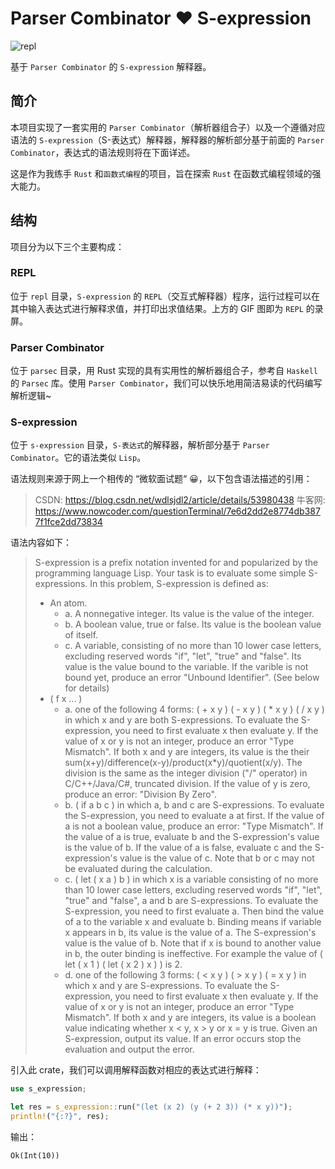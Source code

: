 # Parser Combinator ❤️ S-expression 

![repl](https://github.com/TangentW/s-expression-parsec/blob/7df81a2085a77973cfbe5837cfdaf438e353d355/img/repl.gif)

基于 `Parser Combinator` 的 `S-expression` 解释器。

## 简介

本项目实现了一套实用的 `Parser Combinator`（解析器组合子）以及一个遵循对应语法的 `S-expression`（S-表达式）解释器，解释器的解析部分基于前面的 `Parser Combinator`，表达式的语法规则将在下面详述。

这是作为我练手 `Rust` 和`函数式编程`的项目，旨在探索 `Rust` 在函数式编程领域的强大能力。

## 结构

项目分为以下三个主要构成：

### REPL 

位于 `repl` 目录，`S-expression` 的 `REPL`（交互式解释器）程序，运行过程可以在其中输入表达式进行解释求值，并打印出求值结果。上方的 GIF 图即为 `REPL` 的录屏。

### Parser Combinator

位于 `parsec` 目录，用 Rust 实现的具有实用性的解析器组合子，参考自 `Haskell` 的 `Parsec` 库。使用 `Parser Combinator`，我们可以快乐地用简洁易读的代码编写解析逻辑~

### S-expression

位于 `s-expression` 目录，`S-表达式`的解释器，解析部分基于 `Parser Combinator`。它的语法类似 `Lisp`。

语法规则来源于网上一个相传的 “微软面试题“ 😀，以下包含语法描述的引用：

> CSDN: https://blog.csdn.net/wdlsjdl2/article/details/53980438
> 牛客网: https://www.nowcoder.com/questionTerminal/7e6d2dd2e8774db3877f1fce2dd73834

语法内容如下：

> S-expression is a prefix notation invented for and popularized by the programming language Lisp. Your task is to evaluate some simple S-expressions.
> In this problem, S-expression is defined as:
> * An atom.
>   * a. A nonnegative integer. Its value is the value of the integer.
>   * b. A boolean value, true or false. Its value is the boolean value of itself.
>   * c. A variable, consisting of no more than 10 lower case letters, excluding reserved words "if", "let", "true" and "false". Its value is the value bound to the variable. If the varible is not bound yet, produce an error "Unbound Identifier". (See below for details)
> * ( f x ... )
>   * a. one of the following 4 forms: ( + x y ) ( - x y ) ( * x y ) ( / x y ) in which x and y are both S-expressions.
> To evaluate the S-expression, you need to first evaluate x then evaluate y.
> If the value of x or y is not an integer, produce an error "Type Mismatch".
> If both x and y are integers, its value is the their sum(x+y)/difference(x-y)/product(x*y)/quotient(x/y). The division is the same as the integer division ("/" operator) in C/C++/Java/C#, truncated division. If the value of y is zero, produce an error: "Division By Zero".
>   * b. ( if a b c ) in which a, b and c are S-expressions.
> To evaluate the S-expression, you need to evaluate a at first.
> If the value of a is not a boolean value, produce an error: "Type Mismatch".
> If the value of a is true, evaluate b and the S-expression's value is the value of b.
> If the value of a is false, evaluate c and the S-expression's value is the value of c.
> Note that b or c may not be evaluated during the calculation.
>   * c. ( let ( x a ) b ) in which x is a variable consisting of no more than 10 lower case letters, excluding reserved words "if", "let", "true" and "false", a and b are S-expressions.
> To evaluate the S-expression, you need to first evaluate a.
> Then bind the value of a to the variable x and evaluate b. Binding means if variable x appears in b, its value is the value of a. The S-expression's value is the value of b.
> Note that if x is bound to another value in b, the outer binding is ineffective. For example the value of ( let ( x 1 ) ( let ( x 2 ) x ) ) is 2.
>   * d. one of the following 3 forms: ( < x y ) ( > x y ) ( = x y ) in which x and y are S-expressions.
> To evaluate the S-expression, you need to first evaluate x then evaluate y.
> If the value of x or y is not an integer, produce an error "Type Mismatch".
> If both x and y are integers, its value is a boolean value indicating whether x < y, x > y or x = y is true.
> Given an S-expression, output its value. If an error occurs stop the evaluation and output the error.

引入此 crate，我们可以调用解释函数对相应的表达式进行解释：

```Rust
use s_expression;

let res = s_expression::run("(let (x 2) (y (+ 2 3)) (* x y))");
println!("{:?}", res);
```

输出：

``
Ok(Int(10))
``

